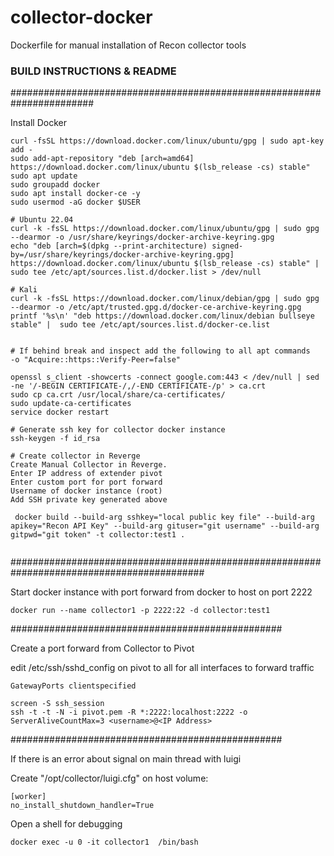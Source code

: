 # collector-docker
Dockerfile for manual installation of Recon collector tools


### BUILD INSTRUCTIONS & README

#######################################################################

Install Docker

```
curl -fsSL https://download.docker.com/linux/ubuntu/gpg | sudo apt-key add -
sudo add-apt-repository "deb [arch=amd64] https://download.docker.com/linux/ubuntu $(lsb_release -cs) stable"
sudo apt update
sudo groupadd docker
sudo apt install docker-ce -y
sudo usermod -aG docker $USER

# Ubuntu 22.04
curl -k -fsSL https://download.docker.com/linux/ubuntu/gpg | sudo gpg --dearmor -o /usr/share/keyrings/docker-archive-keyring.gpg
echo "deb [arch=$(dpkg --print-architecture) signed-by=/usr/share/keyrings/docker-archive-keyring.gpg] https://download.docker.com/linux/ubuntu $(lsb_release -cs) stable" | sudo tee /etc/apt/sources.list.d/docker.list > /dev/null

# Kali
curl -k -fsSL https://download.docker.com/linux/debian/gpg | sudo gpg --dearmor -o /etc/apt/trusted.gpg.d/docker-ce-archive-keyring.gpg
printf '%s\n' "deb https://download.docker.com/linux/debian bullseye stable" |  sudo tee /etc/apt/sources.list.d/docker-ce.list


# If behind break and inspect add the following to all apt commands
-o "Acquire::https::Verify-Peer=false"

openssl s_client -showcerts -connect google.com:443 < /dev/null | sed -ne '/-BEGIN CERTIFICATE-/,/-END CERTIFICATE-/p' > ca.crt
sudo cp ca.crt /usr/local/share/ca-certificates/
sudo update-ca-certificates
service docker restart

# Generate ssh key for collector docker instance
ssh-keygen -f id_rsa

# Create collector in Reverge
Create Manual Collector in Reverge.
Enter IP address of extender pivot
Enter custom port for port forward 
Username of docker instance (root)
Add SSH private key generated above

```

```
 docker build --build-arg sshkey="local public key file" --build-arg apikey="Recon API Key" --build-arg gituser="git username" --build-arg gitpwd="git token" -t collector:test1 .
 
```
 
 
###########################################################################################

Start docker instance with port forward from docker to host on port 2222


```
docker run --name collector1 -p 2222:22 -d collector:test1
```

#################################################

Create a port forward from Collector to Pivot

edit /etc/ssh/sshd_config on pivot to all for all interfaces to forward traffic

```
GatewayPorts clientspecified
```


```
screen -S ssh_session
ssh -t -t -N -i pivot.pem -R *:2222:localhost:2222 -o ServerAliveCountMax=3 <username>@<IP Address>
```

#################################################

If there is an error about signal on main thread with luigi

Create "/opt/collector/luigi.cfg" on host volume:

    [worker]
    no_install_shutdown_handler=True
    
Open a shell for debugging

```
docker exec -u 0 -it collector1  /bin/bash
```

